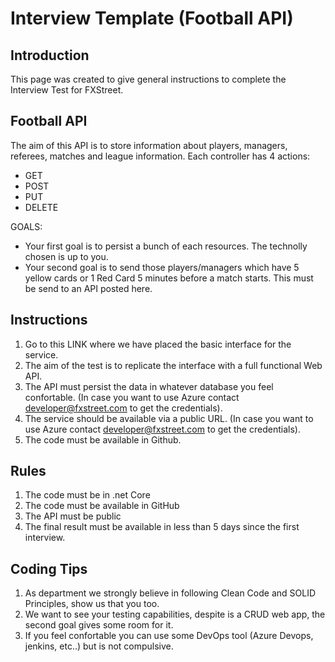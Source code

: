 # Interview Template (Football API)

## Introduction

This page was created to give general instructions to complete the Interview Test for FXStreet. 

## Football API

The aim of this API is to store information about players, managers, referees, matches and league information. Each controller has 4 actions:

* GET
* POST
* PUT
* DELETE

GOALS:

* Your first goal is to persist a bunch of each resources. The technolly chosen is up to you.
* Your second goal is to send those players/managers which have 5 yellow cards or 1 Red Card 5 minutes before a match starts. This must be send to an API posted here.

## Instructions


1. Go to this LINK where we have placed the basic interface for the service.
2. The aim of the test is to replicate the interface with a full functional Web API.
3. The API must persist the data in whatever database you feel confortable. (In case you want to use Azure contact developer@fxstreet.com to get the credentials).
4. The service should be available via a public URL. (In case you want to use Azure contact developer@fxstreet.com to get the credentials).
5. The code must be available in Github.

## Rules

1. The code must be in .net Core
2. The code must be available in GitHub
3. The API must be public
4. The final result must be available in less than 5 days since the first interview.

## Coding Tips

1. As department we strongly believe in following Clean Code and SOLID Principles, show us that you too.
2. We want to see your testing capabilities, despite is a CRUD web app, the second goal gives some room for it.
3. If you feel confortable you can use some DevOps tool (Azure Devops, jenkins, etc..) but is not compulsive.





